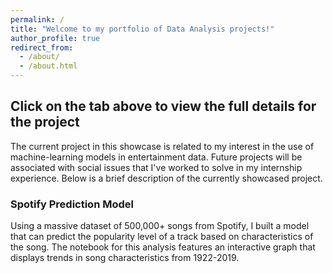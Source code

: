 ```yaml
---
permalink: /
title: "Welcome to my portfolio of Data Analysis projects!"
author_profile: true
redirect_from: 
  - /about/
  - /about.html
---
```


## Click on the tab above to view the full details for the project ## 


The current project in this showcase is related to my interest in the use of machine-learning models in entertainment data. Future projects will be associated with social issues that I've worked to solve in my internship experience. Below is a brief description of the currently showcased project.



### Spotify Prediction Model ###

Using a massive dataset of 500,000+ songs from Spotify, I built a model that can predict the popularity level of a track based on characteristics of the song. The notebook for this analysis features an interactive graph that displays trends in song characteristics from 1922-2019.
